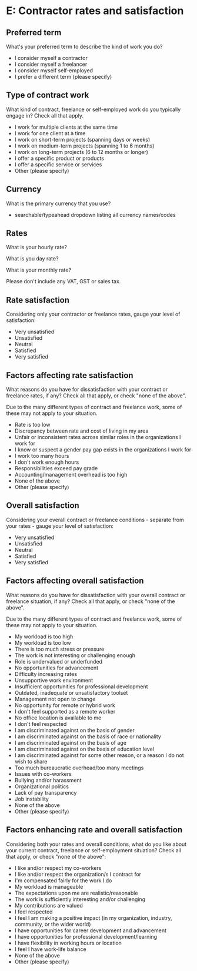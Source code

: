 # E: Contractor rates and satisfaction

## Preferred term

What's your preferred term to describe the kind of work you do?

- I consider myself a contractor
- I consider myself a freelancer
- I consider myself self-employed
- I prefer a different term (please specify)

## Type of contract work

What kind of contract, freelance or self-employed work do you typically engage in? Check all that apply.

- I work for multiple clients at the same time
- I work for one client at a time
- I work on short-term projects (spanning days or weeks)
- I work on medium-term projects (spanning 1 to 6 months)
- I work on long-term projects (6 to 12 months or longer)
- I offer a specific product or products
- I offer a specific service or services
- Other (please specify)

## Currency

What is the primary currency that you use?

- searchable/typeahead dropdown listing all currency names/codes

## Rates

What is your hourly rate?

What is you day rate?

What is your monthly rate?

Please don't include any VAT, GST or sales tax. 

## Rate satisfaction

Considering only your contractor or freelance rates, gauge your level of satisfaction:

- Very unsatisfied
- Unsatisfied
- Neutral
- Satisfied
- Very satisfied

## Factors affecting rate satisfaction

What reasons do you have for dissatisfaction with your contract or freelance rates, if any? Check all that apply, or check "none of the above". 

Due to the many different types of contract and freelance work, some of these may not apply to your situation.

- Rate is too low
- Discrepancy between rate and cost of living in my area
- Unfair or inconsistent rates across similar roles in the organizations I work for
- I know or suspect a gender pay gap exists in the organizations I work for
- I work too many hours
- I don't work enough hours
- Responsibilities exceed pay grade
- Accounting/management overhead is too high
- None of the above
- Other (please specify)

## Overall satisfaction

Considering your overall contract or freelance conditions - separate from your rates - gauge your level of satisfaction:

- Very unsatisfied
- Unsatisfied
- Neutral
- Satisfied
- Very satisfied

## Factors affecting overall satisfaction

What reasons do you have for dissatisfaction with your overall contract or freelance situation, if any? Check all that apply, or check "none of the above".

Due to the many different types of contract and freelance work, some of these may not apply to your situation.

- My workload is too high
- My workload is too low
- There is too much stress or pressure
- The work is not interesting or challenging enough
- Role is undervalued or underfunded
- No opportunities for advancement
- Difficulty increasing rates
- Unsupportive work environment
- Insufficient opportunities for professional development
- Outdated, inadequate or unsatisfactory toolset
- Management not open to change
- No opportunity for remote or hybrid work
- I don't feel supported as a remote worker
- No office location is available to me
- I don't feel respected
- I am discriminated against on the basis of gender
- I am discriminated against on the basis of race or nationality
- I am discriminated against on the basis of age
- I am discriminated against on the basis of education level
- I am discriminated against for some other reason, or a reason I do not wish to share
- Too much bureaucratic overhead/too many meetings
- Issues with co-workers
- Bullying and/or harassment
- Organizational politics
- Lack of pay transparency
- Job instability
- None of the above
- Other (please specify)

## Factors enhancing rate and overall satisfaction

Considering both your rates and overall conditions, what do you like about your current contract, freelance or self-employment situation? Check all that apply, or check "none of the above":

- I like and/or respect my co-workers
- I like and/or respect the organization/s I contract for
- I'm compensated fairly for the work I do
- My workload is manageable
- The expectations upon me are realistic/reasonable
- The work is sufficiently interesting and/or challenging
- My contributions are valued
- I feel respected
- I feel I am making a positive impact (in my organization, industry, community, or the wider world)
- I have opportunities for career development and advancement
- I have opportunities for professional development/learning
- I have flexibility in working hours or location
- I feel I have work-life balance
- None of the above
- Other (please specify)